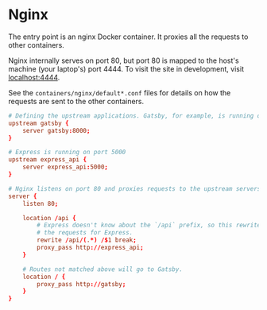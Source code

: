 # Nginx

The entry point is an nginx Docker container. It proxies all the requests to other containers.

Nginx internally serves on port 80, but port 80 is mapped to the host's machine (your laptop's) port 4444. To visit the site in development, visit [localhost:4444](http://localhost:4444/).

See the `containers/nginx/default*.conf` files for details on how the requests are sent to the other containers.

```conf
# Defining the upstream applications. Gatsby, for example, is running on port 8000 in development.
upstream gatsby {
    server gatsby:8000;
}

# Express is running on port 5000
upstream express_api {
    server express_api:5000;
}

# Nginx listens on port 80 and proxies requests to the upstream servers.
server {
    listen 80;

    location /api {
        # Express doesn't know about the `/api` prefix, so this rewrites
        # the requests for Express.
        rewrite /api/(.*) /$1 break;
        proxy_pass http://express_api;
    }

    # Routes not matched above will go to Gatsby.
    location / {
        proxy_pass http://gatsby;
    }
}
```
